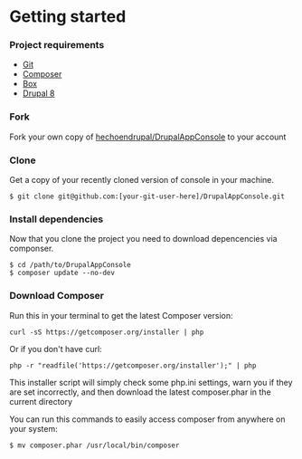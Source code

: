 # Getting started

### Project requirements
* [Git](http://git-scm.com/)
* [Composer](https://getcomposer.org/doc/00-intro.md#installation-linux-unix-osx)
* [Box](http://box-project.org/)
* [Drupal 8](https://www.drupal.org/project/drupal/git-instructions)

### Fork
Fork your own copy of [hechoendrupal/DrupalAppConsole](https://github.com/hechoendrupal/DrupalAppConsole/fork) to your account

### Clone
Get a copy of your recently cloned version of console in your machine.
```
$ git clone git@github.com:[your-git-user-here]/DrupalAppConsole.git
```

### Install dependencies
Now that you clone the project you need to download depencencies via componser.

```
$ cd /path/to/DrupalAppConsole
$ composer update --no-dev
```

### Download Composer

Run this in your terminal to get the latest Composer version:
```
curl -sS https://getcomposer.org/installer | php
```
Or if you don't have curl:
```
php -r "readfile('https://getcomposer.org/installer');" | php
```
This installer script will simply check some php.ini settings, warn you if they are set incorrectly, and then download the latest composer.phar in the current directory

You can run this commands to easily access composer from anywhere on your system:
```
$ mv composer.phar /usr/local/bin/composer
```